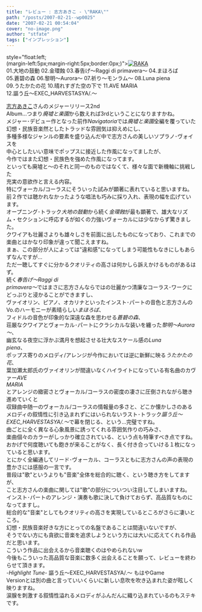 ```yaml
---
title: "レビュー : 志方あきこ - \"RAKA\""
path: "/posts/2007-02-21--wp0025"
date: "2007-02-21 00:54:04"
cover: "no-image.png"
author: "stfate"
tags: ["インプレッション"]
---
```


<style type="text/css">
<!--
p {white-space: pre-wrap};
-->
</style>

style="float:left; (margin-left:5px;margin-right:5px;border:0px;)"><a href="http://www.amazon.co.jp/gp/product/B000HEZ2XE%3ftag=invisibleair-22%26link_code=xm2%26camp=2025%26dev-t=0ZZ51W51PSHKTDFA9002" target="_blank"><img src="http://images-jp.amazon.com/images/P/B000HEZ2XE.09.MZZZZZZZ.jpg" alt="RAKA"  /></a>
01.大地の鼓動
02.金環蝕
03.春告げ～Raggi di primavera～
04.まほろば
05.蒼碧の森
06.黎明～Aurora～
07.祈り～モンラム～
08.Luna piena
09.うたかたの花
10.晴れすぎた空の下で
11.AVE MARIA
12.謳う丘～EXEC_HARVESTASYA/.～

<!--more-->
<a href="http://www.vagrancy.jp/" target="_blank">志方あきこ</a>さんのメジャーリリース2nd Album…つまり<em>廃墟と楽園</em>から数えれば3rdということになりますかね。
メジャー･デビュー作となった前作<em>Navigatoria</em>では<em>廃墟と楽園</em>全編を覆っていた幻想・民族音楽然としたトラッドな雰囲気は抑えめにし、
多種多様なジャンルの要素を盛り込んだ中で志方さんの美しいソプラノ･ヴォイスを
中心としたいい意味でポップスに接近した作風になってましたが、
今作ではまた幻想・民族色を強めた作風になってます。
といっても廃墟と～のそれと同一のものではなくて、様々な面で新機軸に挑戦した
充実の意欲作と言える内容。
特にヴォーカル/コーラスにそういった試みが顕著に表れていると思いますね。
前２作では聴かれなかったような唱法も巧みに採り入れ、表現の幅を広げています。
オープニング･トラック<em>大地の鼓動</em>から続く<em>金環蝕</em>が最も顕著で、雄大なリズム・セクションに呼応するが如くの力強いヴォーカルには少なからず驚きました。
クワイアも壮麗さよりも雄々しさを前面に出したものになっており、これまでの楽曲とはかなり印象が違って聞こえますね。
まぁ、この部分が人によっては"違和感"になってしまう可能性もなきにしもあらずなんですが…
ただ一聴してすぐに分かるクオリティの高さは何かしら訴えかけるものがあるはず。
続く<em>春告げ～Raggi di primavera～</em>ではまさに志方さんならではの壮麗かつ清廉なコーラス･ワークにどっぷりと浸かることができますし、
ヴァイオリン、ピアノ、オカリナといったインスト･パートの音色と志方さんのVo.のハーモニーが素晴らしい<em>まほろば</em>、
フィドルの音色が印象的な深遠な森を思わせる<em>蒼碧の森</em>、
荘厳なクワイアとヴォーカル･パートにクラシカルな装いを纏った<em>黎明～Aurora～</em>、
幽玄なる夜空に浮かぶ満月を想起させる壮大なスケール感の<em>Luna piena</em>、
ポップス寄りのメロディ/アレンジが今作においては逆に新鮮に映る<em>うたかたの花</em>、
葉加瀬太郎氏のヴァイオリンが間違いなくハイライトになっている有名曲のカヴァー<em>AVE MARIA</em>
とアレンジの緻密さとヴォーカル/コーラスの密度の凄さに圧倒されながら聴き進めていくと
収録曲中随一のヴォーカル/コーラスの情報量の多さと、どこか懐かしさのあるメロディの叙情性に引き込まれずにはいられないラスト･トラック<em>謳う丘～EXEC_HARVESTASYA/.～</em>で幕を閉じる、という…完璧ですね。
曲ごとに全く異なる心象風景に誘ってくれる雰囲気作りの巧みさ、
楽曲個々のカラーがしっかり確立されている、という点も特筆すべき点ですね。
おかげで何度聴いても飽きが来ることがなく、長く付き合っていける１枚になっていると思います。
とにかく全編通してリード･ヴォーカル、コーラスともに志方さんの声の表現の豊かさには感服の一言です。
普段は"歌"というよりも"音楽"全体を総合的に聴く、という聴き方をしてますが、
こと志方さんの楽曲に関しては"歌"の部分についつい注目してしまいますね。
インスト･パートのアレンジ・演奏も歌に決して負けておらず、高品質なものになってますし。
総合的な"音楽"としてもクオリティの高さを実現しているところがさらに凄いところ。
幻想・民族音楽好きな方にとっての名盤であることは間違いないですが、
そうでない方にも貪欲に音楽を追求しようという方には大いに応えてくれる作品だと思います。
こういう作品に出会えるから音楽聴くのはやめられないw
今後もこういった高品質な音楽に数多く出会えることを願って、レビューを終わらせて頂きます。
<em>-Highlight Tune-</em>
謳う丘～EXEC_HARVESTASYA/.～
もはやGame Versionとは別の曲と言っていいくらいに新しい息吹を吹き込まれた姿が眩しく映りますね。
涙腺を刺激する叙情性溢れるメロディがふんだんに織り込まれているのもステキです。
